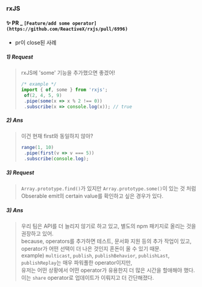 ### rxJS
#### ✨ PR _ `[Feature/add some operator](https://github.com/ReactiveX/rxjs/pull/6996)`
- pr이 close된 사례
##### 1) Request
> rxJS에 'some' 기능을 추가했으면 좋겠어!
> ```javascript
> /* example */
> import { of, some } from 'rxjs';
>  of(2, 4, 5, 9)
>  .pipe(some(x => x % 2 !== 0))
>  .subscribe(x => console.log(x)); // true
> ```

##### 2) Ans
> 이건 현재 first와 동일하지 않아? 
> ```javascript
> range(1, 10)
>  .pipe(first(v => v === 5))
>  .subscribe(console.log);
> ```

##### 3) Request
> `Array.prototype.find()`가 있지만 `Array.prototype.some()`이 있는 것 처럼 Obserable emit의 certain value를 확인하고 싶은 경우가 있다.

##### 3) Ans
> 우리 팀은 API를 더 늘리지 않기로 하고 있고, 별도의 npm 패키지로 올리는 것을 권장하고 있어.    
> because, operators를 추가하면 테스트, 문서화 지원 등의 추가 작업이 있고, operator가 어떤 선택이 더 나은 것인지 혼돈이 올 수 있기 때문.              
> example) `multicast`, `publish`, `publishBehavior`, `publishLast`, `publishReplay`는 매우 파워풀한 operator이지만,   
> 유저는 어떤 상황에서 어떤 operator가 유용한지 더 많은 시간을 할애해야 했다. 이는 `share` operator로 업데이트가 이뤄지고 더 간단해졌다.
